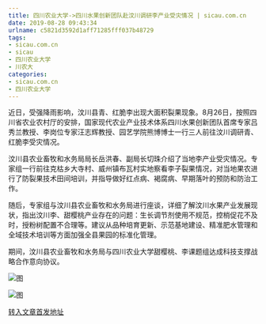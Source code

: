 ```yaml
---
title: 四川农业大学->四川水果创新团队赴汶川调研李产业受灾情况 | sicau.com.cn
date: 2019-08-28 09:43:34
urlname: c5821d3592d1aff71285fff037b48729
tags: 
- sicau.com.cn
- sicau
- 四川农业大学
- 川农大
categories:
- sicau.com.cn
- 四川农业大学
---
```



近日，受强降雨影响，汶川县青、红脆李出现大面积裂果现象。8月26日，按照四川省农业农村厅的安排，国家现代农业产业技术体系四川水果创新团队首席专家吕秀兰教授、李岗位专家汪志辉教授、园艺学院熊博博士一行三人前往汶川调研青、红脆李受灾情况。

汶川县农业畜牧和水务局局长岳洪春、副局长切珠介绍了当地李产业受灾情况。专家组一行前往克枯乡大寺村、威州镇布瓦村实地察看李子裂果情况，对当地果农进行了防裂果技术田间培训，并指导做好红点病、褐腐病、早期落叶的预防和防治工作。

随后，专家组与汶川县农业畜牧和水务局进行座谈，详细了解汶川水果产业发展现状，指出汶川李、甜樱桃产业存在的问题：生长调节剂使用不规范，控梢促花不及时，授粉树配置不合理等。建议从品种培育更新、示范基地建设、精准肥水管理和全域技术培训等方面加强全县果园的标准化管理。

期间，汶川县农业畜牧和水务局与四川农业大学甜樱桃、李课题组达成科技支撑战略合作意向协议。



![图](https://news.sicau.edu.cn/__local/E/7B/F1/E284C9A1600F6CE6EC98D9519D9_7A924BBF_3954A.jpg)

![图](https://news.sicau.edu.cn/__local/2/10/A7/62A586EA19C88F267DC313EB0DC_EA9F0927_2B0B8.jpg)

[转入文章首发地址](https://news.sicau.edu.cn/info/1078/52969.htm)